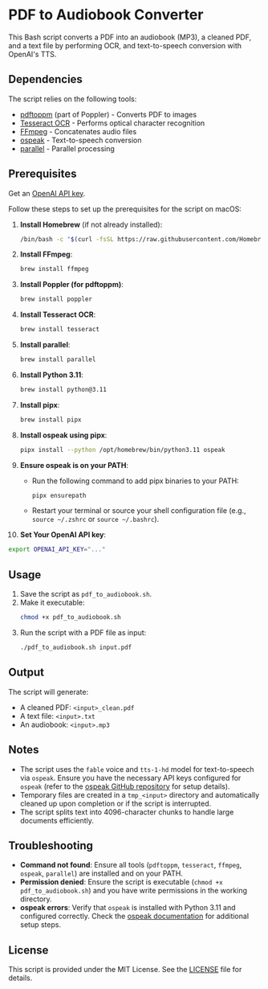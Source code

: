 # PDF to Audiobook Converter

This Bash script converts a PDF into an audiobook (MP3), a cleaned PDF, and a text file by performing OCR, and text-to-speech conversion with OpenAI's TTS.

## Dependencies
The script relies on the following tools:
- [pdftoppm](https://poppler.freedesktop.org/) (part of Poppler) - Converts PDF to images
- [Tesseract OCR](https://github.com/tesseract-ocr/tesseract) - Performs optical character recognition
- [FFmpeg](https://github.com/FFmpeg/FFmpeg) - Concatenates audio files
- [ospeak](https://github.com/simonw/ospeak) - Text-to-speech conversion
- [parallel](https://www.gnu.org/software/parallel/sphinx.html) - Parallel processing

## Prerequisites
Get an [OpenAI API key](https://platform.openai.com).

Follow these steps to set up the prerequisites for the script on macOS:

1. **Install Homebrew** (if not already installed):
   ```bash
   /bin/bash -c "$(curl -fsSL https://raw.githubusercontent.com/Homebrew/install/HEAD/install.sh)"
   ```

2. **Install FFmpeg**:
   ```bash
   brew install ffmpeg
   ```

3. **Install Poppler (for pdftoppm)**:
   ```bash
   brew install poppler
   ```

4. **Install Tesseract OCR**:
   ```bash
   brew install tesseract
   ```

5. **Install parallel**:
   ```bash
   brew install parallel
   ```

6. **Install Python 3.11**:
   ```bash
   brew install python@3.11
   ```

7. **Install pipx**:
   ```bash
   brew install pipx
   ```

8. **Install ospeak using pipx**:
   ```bash
   pipx install --python /opt/homebrew/bin/python3.11 ospeak
   ```

9. **Ensure ospeak is on your PATH**:
   - Run the following command to add pipx binaries to your PATH:
     ```bash
     pipx ensurepath
     ```
   - Restart your terminal or source your shell configuration file (e.g., `source ~/.zshrc` or `source ~/.bashrc`).

10. **Set Your OpenAI API key**:
   ```bash
   export OPENAI_API_KEY="..."
   ```

## Usage
1. Save the script as `pdf_to_audiobook.sh`.
2. Make it executable:
   ```bash
   chmod +x pdf_to_audiobook.sh
   ```
3. Run the script with a PDF file as input:
   ```bash
   ./pdf_to_audiobook.sh input.pdf
   ```

## Output
The script will generate:
- A cleaned PDF: `<input>_clean.pdf`
- A text file: `<input>.txt`
- An audiobook: `<input>.mp3`

## Notes
- The script uses the `fable` voice and `tts-1-hd` model for text-to-speech via `ospeak`. Ensure you have the necessary API keys configured for `ospeak` (refer to the [ospeak GitHub repository](https://github.com/simonw/ospeak) for setup details).
- Temporary files are created in a `tmp_<input>` directory and automatically cleaned up upon completion or if the script is interrupted.
- The script splits text into 4096-character chunks to handle large documents efficiently.

## Troubleshooting
- **Command not found**: Ensure all tools (`pdftoppm`, `tesseract`, `ffmpeg`, `ospeak`, `parallel`) are installed and on your PATH.
- **Permission denied**: Ensure the script is executable (`chmod +x pdf_to_audiobook.sh`) and you have write permissions in the working directory.
- **ospeak errors**: Verify that `ospeak` is installed with Python 3.11 and configured correctly. Check the [ospeak documentation](https://github.com/simonw/ospeak) for additional setup steps.

## License
This script is provided under the MIT License. See the [LICENSE](LICENSE) file for details.